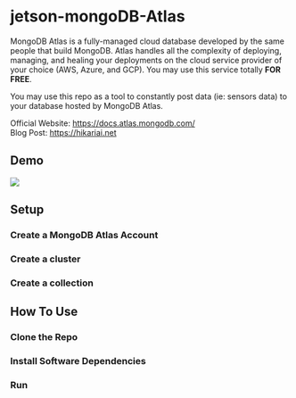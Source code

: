 # jetson-mongoDB-Atlas

MongoDB Atlas is a fully-managed cloud database developed by the same people that build MongoDB. Atlas handles all the complexity of deploying, managing, and healing your deployments on the cloud service provider of your choice (AWS, Azure, and GCP). You may use this service totally **FOR FREE**.

You may use this repo as a tool to constantly post data (ie: sensors data) to your database hosted by MongoDB Atlas. 

Official Website: https://docs.atlas.mongodb.com/ \
Blog Post: https://hikariai.net

## Demo

![]('./demo_screenshots/001.png')

## Setup 

### Create a MongoDB Atlas Account

### Create a cluster

### Create a collection

## How To Use

### Clone the Repo

### Install Software Dependencies

### Run
